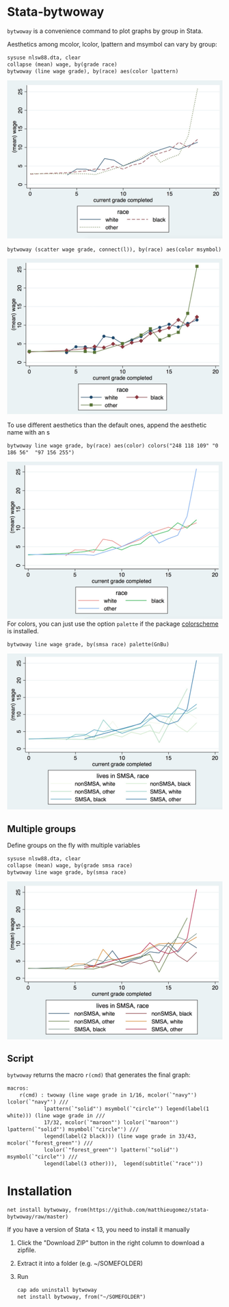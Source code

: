 # Stata-bytwoway

`bytwoway` is a convenience command to plot graphs by group in Stata.

Aesthetics among mcolor, lcolor, lpattern and msymbol can vary by group:

```
sysuse nlsw88.dta, clear
collapse (mean) wage, by(grade race)
bytwoway (line wage grade), by(race) aes(color lpattern)
```
![](img/aeslpattern.jpg)


```
bytwoway (scatter wage grade, connect(l)), by(race) aes(color msymbol)
```
![](img/within.jpg)



To use different aesthetics than the default ones, append the aesthetic name with an s 
```
bytwoway line wage grade, by(race) aes(color) colors("248 118 109" "0 186 56"  "97 156 255")
```
![](img/aescolors.jpg)
For colors, you can just use the option `palette` if the package [colorscheme](https://github.com/matthieugomez/stata-colorscheme) is installed.

```
bytwoway line wage grade, by(smsa race) palette(GnBu)
```
![](img/palette.jpg)




## Multiple groups

Define groups on the fly with multiple variables

```
sysuse nlsw88.dta, clear
collapse (mean) wage, by(grade smsa race)
bytwoway line wage grade, by(smsa race)
```
![](img/groups.jpg)




## Script

`bytwoway` returns the macro `r(cmd)` that generates the final graph:

```
macros:
   	r(cmd) : twoway (line wage grade in 1/16, mcolor(`"navy"') lcolor(`"navy"') ///
			lpattern(`"solid"') msymbol(`"circle"') legend(label(1 white))) (line wage grade in ///
			17/32, mcolor(`"maroon"') lcolor(`"maroon"') lpattern(`"solid"') msymbol(`"circle"') /// 
			legend(label(2 black))) (line wage grade in 33/43, mcolor(`"forest_green"') ///
			lcolor(`"forest_green"') lpattern(`"solid"') msymbol(`"circle"') ///
			legend(label(3 other))),  legend(subtitle(`"race"'))  
```

# Installation

```
net install bytwoway, from(https://github.com/matthieugomez/stata-bytwoway/raw/master)
```

If you have a version of Stata < 13, you need to install it manually

1. Click the "Download ZIP" button in the right column to download a zipfile. 
2. Extract it into a folder (e.g. ~/SOMEFOLDER)
3. Run

	```
	cap ado uninstall bytwoway
	net install bytwoway, from("~/SOMEFOLDER")
	```
